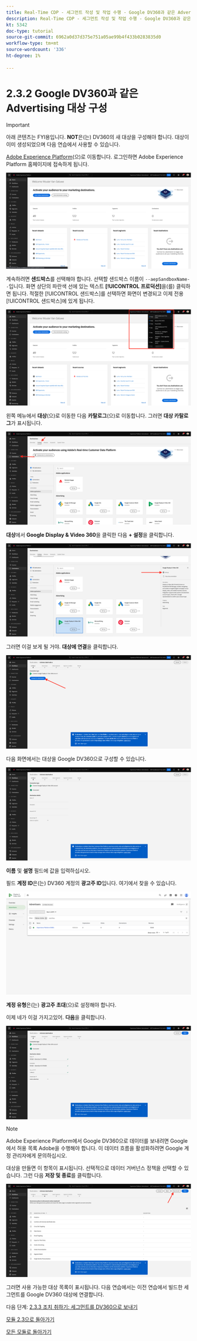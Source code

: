 ```yaml
---
title: Real-Time CDP - 세그먼트 작성 및 작업 수행 - Google DV360과 같은 Advertising 대상 구성
description: Real-Time CDP - 세그먼트 작성 및 작업 수행 - Google DV360과 같은 Advertising 대상 구성
kt: 5342
doc-type: tutorial
source-git-commit: 6962a0d37d375e751a05ae99b4f433b0283835d0
workflow-type: tm+mt
source-wordcount: '336'
ht-degree: 1%

---
```


# 2.3.2 Google DV360과 같은 Advertising 대상 구성

>[!IMPORTANT]
>
>아래 콘텐츠는 FYI용입니다. **NOT**&#x200B;은(는) DV360의 새 대상을 구성해야 합니다. 대상이 이미 생성되었으며 다음 연습에서 사용할 수 있습니다.

[Adobe Experience Platform](https://experience.adobe.com/platform)(으)로 이동합니다. 로그인하면 Adobe Experience Platform 홈페이지에 접속하게 됩니다.

![데이터 수집](./../../../modules/datacollection/module1.2/images/home.png)

계속하려면 **샌드박스**&#x200B;를 선택해야 합니다. 선택할 샌드박스 이름이 ``--aepSandboxName--``입니다. 화면 상단의 파란색 선에 있는 텍스트 **[!UICONTROL 프로덕션]**&#x200B;을(를) 클릭하면 됩니다. 적절한 [!UICONTROL 샌드박스]를 선택하면 화면이 변경되고 이제 전용 [!UICONTROL 샌드박스]에 있게 됩니다.

![데이터 수집](./../../../modules/datacollection/module1.2/images/sb1.png)

왼쪽 메뉴에서 **대상**(으)로 이동한 다음 **카탈로그**(으)로 이동합니다. 그러면 **대상 카탈로그**&#x200B;가 표시됩니다.

![RTCDP](./images/rtcdp.png)

**대상**&#x200B;에서 **Google Display &amp; Video 360**&#x200B;을 클릭한 다음 **+ 설정**&#x200B;을 클릭합니다.

![RTCDP](./images/rtcdpgoogle.png)

그러면 이걸 보게 될 거야. **대상에 연결**&#x200B;을 클릭합니다.

![RTCDP](./images/rtcdpgooglecreate1.png)

다음 화면에서는 대상을 Google DV360으로 구성할 수 있습니다.

![RTCDP](./images/rtcdpgooglecreatedest.png)

**이름** 및 **설명** 필드에 값을 입력하십시오.

필드 **계정 ID**&#x200B;은(는) DV360 계정의 **광고주 ID**&#x200B;입니다. 여기에서 찾을 수 있습니다.

![RTCDP](./images/rtcdpgoogledv360advid.png)

**계정 유형**&#x200B;은(는) **광고주 초대**(으)로 설정해야 합니다.

이제 네가 이걸 가지고있어. **다음**&#x200B;을 클릭합니다.

![RTCDP](./images/rtcdpgoogldv360new.png)

>[!NOTE]
>
>Adobe Experience Platform에서 Google DV360으로 데이터를 보내려면 Google에서 허용 목록 Adobe을 수행해야 합니다. 이 데이터 흐름을 활성화하려면 Google 계정 관리자에게 문의하십시오.

대상을 만들면 이 항목이 표시됩니다. 선택적으로 데이터 거버넌스 정책을 선택할 수 있습니다. 그런 다음 **저장 및 종료**&#x200B;를 클릭합니다.

![RTCDP](./images/rtcdpcreatedest1.png)

그러면 사용 가능한 대상 목록이 표시됩니다.
다음 연습에서는 이전 연습에서 빌드한 세그먼트를 Google DV360 대상에 연결합니다.

다음 단계: [2.3.3 조치 취하기: 세그먼트를 DV360으로 보내기](./ex3.md)

[모듈 2.3으로 돌아가기](./real-time-cdp-build-a-segment-take-action.md)

[모든 모듈로 돌아가기](../../../overview.md)
